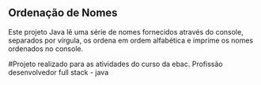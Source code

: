 ## Ordenação de Nomes

Este projeto Java lê uma série de nomes fornecidos através do console, separados por vírgula, os ordena em ordem alfabética e imprime os nomes ordenados no console.

#Projeto realizado para as atividades do curso da ebac. Profissão desenvolvedor full stack - java